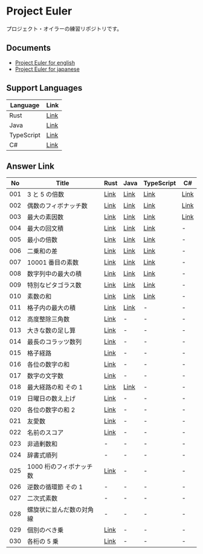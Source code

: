 # Project Euler

プロジェクト・オイラーの練習リポジトリです。

## Documents

- [Project Euler for english](https://projecteuler.net/)
- [Project Euler for japanese](https://odz.sakura.ne.jp/projecteuler/)

## Support Languages

| Language   | Link                 |
| ---------- | -------------------- |
| Rust       | [Link](./rust)       |
| Java       | [Link](./java)       |
| TypeScript | [Link](./typescript) |
| C#         | [Link](./csharp)     |

## Answer Link

| No  | Title                    | Rust                       | Java                                                         | TypeScript                                      | C#                                          |
| --- | ------------------------ | -------------------------- | ------------------------------------------------------------ | ----------------------------------------------- | ------------------------------------------- |
| 001 | 3 と 5 の倍数            | [Link](./rust/src/p001.rs) | [Link](./java/src/test/java/project_euler/problem/P001.java) | [Link](./typescript/src/problems/p001.test.ts)  | [Link](./csharp/project-euler/Test/P001.cs) |
| 002 | 偶数のフィボナッチ数     | [Link](./rust/src/p002.rs) | [Link](./java/src/test/java/project_euler/problem/P002.java) | [Link](./typescript//src/problems/p002.test.ts) | [Link](./csharp/project-euler/Test/P002.cs) |
| 003 | 最大の素因数             | [Link](./rust/src/p003.rs) | [Link](./java/src/test/java/project_euler/problem/P003.java) | [Link](./typescript//src/problems/p003.test.ts) | [Link](./csharp/project-euler/Test/P003.cs) |
| 004 | 最大の回文積             | [Link](./rust/src/p004.rs) | [Link](./java/src/test/java/project_euler/problem/P004.java) | [Link](./typescript//src/problems/p004.test.ts) | -                                           |
| 005 | 最小の倍数               | [Link](./rust/src/p005.rs) | [Link](./java/src/test/java/project_euler/problem/P005.java) | [Link](./typescript//src/problems/p005.test.ts) | -                                           |
| 006 | 二乗和の差               | [Link](./rust/src/p006.rs) | [Link](./java/src/test/java/project_euler/problem/P006.java) | [Link](./typescript//src/problems/p006.test.ts) | -                                           |
| 007 | 10001 番目の素数         | [Link](./rust/src/p007.rs) | [Link](./java/src/test/java/project_euler/problem/P007.java) | [Link](./typescript//src/problems/p007.test.ts) | -                                           |
| 008 | 数字列中の最大の積       | [Link](./rust/src/p008.rs) | [Link](./java/src/test/java/project_euler/problem/P008.java) | [Link](./typescript//src/problems/p008.test.ts) | -                                           |
| 009 | 特別なピタゴラス数       | [Link](./rust/src/p009.rs) | [Link](./java/src/test/java/project_euler/problem/P009.java) | [Link](./typescript//src/problems/p009.test.ts) | -                                           |
| 010 | 素数の和                 | [Link](./rust/src/p010.rs) | [Link](./java/src/test/java/project_euler/problem/P010.java) | [Link](./typescript//src/problems/p010.test.ts) | -                                           |
| 011 | 格子内の最大の積         | [Link](./rust/src/p011.rs) | [Link](./java/src/test/java/project_euler/problem/P011.java) | -                                               | -                                           |
| 012 | 高度整除三角数           | [Link](./rust/src/p012.rs) | -                                                            | -                                               | -                                           |
| 013 | 大きな数の足し算         | [Link](./rust/src/p013.rs) | -                                                            | -                                               | -                                           |
| 014 | 最長のコラッツ数列       | [Link](./rust/src/p014.rs) | -                                                            | -                                               | -                                           |
| 015 | 格子経路                 | [Link](./rust/src/p015.rs) | -                                                            | -                                               | -                                           |
| 016 | 各位の数字の和           | [Link](./rust/src/p016.rs) | -                                                            | -                                               | -                                           |
| 017 | 数字の文字数             | [Link](./rust/src/p017.rs) | -                                                            | -                                               | -                                           |
| 018 | 最大経路の和 その 1      | [Link](./rust/src/p018.rs) | [Link](./java/src/test/java/project_euler/problem/P018.java) | -                                               | -                                           |
| 019 | 日曜日の数え上げ         | [Link](./rust/src/p019.rs) | -                                                            | -                                               | -                                           |
| 020 | 各位の数字の和 2         | [Link](./rust/src/p020.rs) | -                                                            | -                                               | -                                           |
| 021 | 友愛数                   | [Link](./rust/src/p021.rs) | -                                                            | -                                               | -                                           |
| 022 | 名前のスコア             | [Link](./rust/src/p022.rs) | -                                                            | -                                               | -                                           |
| 023 | 非過剰数和               | -                          | -                                                            | -                                               | -                                           |
| 024 | 辞書式順列               | -                          | -                                                            | -                                               | -                                           |
| 025 | 1000 桁のフィボナッチ数  | [Link](./rust/src/p025.rs) | -                                                            | -                                               | -                                           |
| 026 | 逆数の循環節 その 1      | -                          | -                                                            | -                                               | -                                           |
| 027 | 二次式素数               | -                          | -                                                            | -                                               | -                                           |
| 028 | 螺旋状に並んだ数の対角線 | -                          | -                                                            | -                                               | -                                           |
| 029 | 個別のべき乗             | [Link](./rust/src/p029.rs) | -                                                            | -                                               | -                                           |
| 030 | 各桁の 5 乗              | [Link](./rust/src/p030.rs) | -                                                            | -                                               | -                                           |
